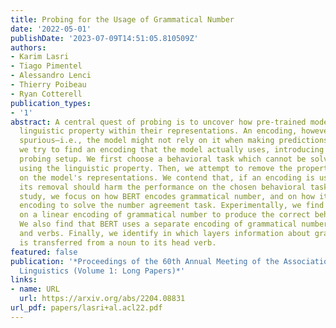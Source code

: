 ```yaml
---
title: Probing for the Usage of Grammatical Number
date: '2022-05-01'
publishDate: '2023-07-09T14:51:05.810509Z'
authors:
- Karim Lasri
- Tiago Pimentel
- Alessandro Lenci
- Thierry Poibeau
- Ryan Cotterell
publication_types:
- '1'
abstract: A central quest of probing is to uncover how pre-trained models encode a
  linguistic property within their representations. An encoding, however, might be
  spurious—i.e., the model might not rely on it when making predictions. In this paper,
  we try to find an encoding that the model actually uses, introducing a usage-based
  probing setup. We first choose a behavioral task which cannot be solved without
  using the linguistic property. Then, we attempt to remove the property by intervening
  on the model's representations. We contend that, if an encoding is used by the model,
  its removal should harm the performance on the chosen behavioral task. As a case
  study, we focus on how BERT encodes grammatical number, and on how it uses this
  encoding to solve the number agreement task. Experimentally, we find that BERT relies
  on a linear encoding of grammatical number to produce the correct behavioral output.
  We also find that BERT uses a separate encoding of grammatical number for nouns
  and verbs. Finally, we identify in which layers information about grammatical number
  is transferred from a noun to its head verb.
featured: false
publication: '*Proceedings of the 60th Annual Meeting of the Association for Computational
  Linguistics (Volume 1: Long Papers)*'
links:
- name: URL
  url: https://arxiv.org/abs/2204.08831
url_pdf: papers/lasri+al.acl22.pdf
---
```


